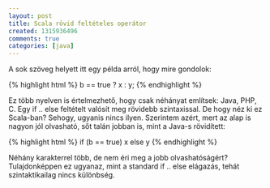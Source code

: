 ```yaml
---
layout: post
title: Scala rövid feltételes operátor
created: 1315936496
comments: true
categories: [java]
---
```

A sok szöveg helyett itt egy példa arról, hogy mire gondolok:

{% highlight html %}
b == true ? x : y;
{% endhighlight %}

Ez több nyelven is értelmezhető, hogy csak néhányat említsek: Java, PHP, C. Egy if .. else feltételt valósít meg rövidebb szintaxissal. De hogy néz ki ez Scala-ban? Sehogy, ugyanis nincs ilyen. Szerintem azért, mert az alap is nagyon jól olvasható, sőt talán jobban is, mint a Java-s rövidített:

{% highlight html %}
if (b == true) x else y
{% endhighlight %}

Néhány karakterrel több, de nem éri meg a jobb olvashatóságért? Tulajdonképpen ez ugyanaz, mint a standard if .. else elágazás, tehát szintaktikailag nincs különbség.
